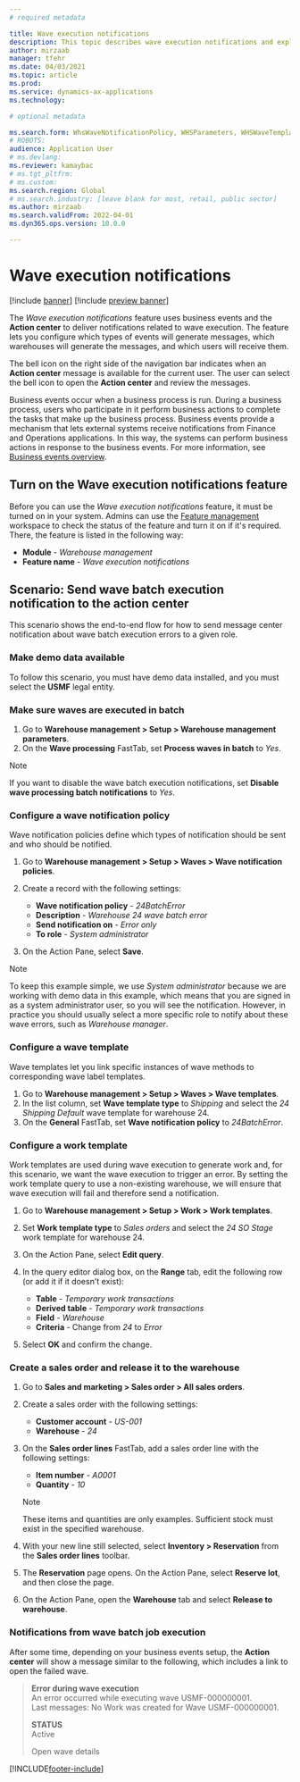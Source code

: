 ```yaml
---
# required metadata

title: Wave execution notifications 
description: This topic describes wave execution notifications and explains how to set them up
author: mirzaab
manager: tfehr
ms.date: 04/03/2021
ms.topic: article
ms.prod:
ms.service: dynamics-ax-applications
ms.technology:

# optional metadata

ms.search.form: WhsWaveNotificationPolicy, WHSParameters, WHSWaveTemplateTable, BusinessEventsWorkspace
# ROBOTS:
audience: Application User
# ms.devlang:
ms.reviewer: kamaybac
# ms.tgt_pltfrm:
# ms.custom:
ms.search.region: Global
# ms.search.industry: [leave blank for most, retail, public sector]
ms.author: mirzaab
ms.search.validFrom: 2022-04-01
ms.dyn365.ops.version: 10.0.0

---
```


# Wave execution notifications

[!include [banner](../includes/banner.md)]
[!include [preview banner](../includes/preview-banner.md)]

The *Wave execution notifications* feature uses business events and the **Action center** to deliver notifications related to wave execution. The feature lets you configure which types of events will generate messages, which warehouses will generate the messages, and which users will receive them.

The bell icon on the right side of the navigation bar indicates when an **Action center** message is available for the current user. The user can select the bell icon to open the **Action center** and review the messages.

Business events occur when a business process is run. During a business process, users who participate in it perform business actions to complete the tasks that make up the business process. Business events provide a mechanism that lets external systems receive notifications from Finance and Operations applications. In this way, the systems can perform business actions in response to the business events. For more information, see [Business events overview](../../fin-ops-core/dev-itpro/business-events/home-page.md).

## Turn on the Wave execution notifications feature

Before you can use the *Wave execution notifications* feature, it must be turned on in your system. Admins can use the [Feature management](../../fin-ops-core/fin-ops/get-started/feature-management/feature-management-overview.md) workspace to check the status of the feature and turn it on if it's required. There, the feature is listed in the following way:

- **Module** - *Warehouse management*
- **Feature name** - *Wave execution notifications*

## Scenario: Send wave batch execution notification to the action center

This scenario shows the end-to-end flow for how to send message center notification about wave batch execution errors to a given role.

### Make demo data available

To follow this scenario, you must have demo data installed, and you must select the **USMF** legal entity.

### Make sure waves are executed in batch

1. Go to **Warehouse management \> Setup \> Warehouse management parameters**.
1. On the **Wave processing** FastTab, set **Process waves in batch** to *Yes*.

> [!NOTE]
> If you want to disable the wave batch execution notifications, set **Disable wave processing batch notifications** to *Yes*.

### Configure a wave notification policy

Wave notification policies define which types of notification should be sent and who should be notified.

1. Go to **Warehouse management \> Setup \> Waves \> Wave notification policies**.
1. Create a record with the following settings:

    - **Wave notification policy** - *24BatchError*
    - **Description** - *Warehouse 24 wave batch error*
    - **Send notification on** - *Error only*
    - **To role** - *System administrator*

1. On the Action Pane, select **Save**.

> [!NOTE]
> To keep this example simple, we use *System administrator* because we are working with demo data in this example, which means that you are signed in as a system administrator user, so you will see the notification. However, in practice you should usually select a more specific role to notify about these wave errors, such as *Warehouse manager*.

### Configure a wave template

Wave templates let you link specific instances of wave methods to corresponding wave label templates.

1. Go to **Warehouse management \> Setup \> Waves \> Wave templates**.
1. In the list column, set **Wave template type** to *Shipping* and select the *24 Shipping Default* wave template for warehouse 24.
1. On the **General** FastTab, set **Wave notification policy** to *24BatchError*.

### Configure a work template

Work templates are used during wave execution to generate work and, for this scenario, we want the wave execution to trigger an error. By setting the work template query to use a non-existing warehouse, we will ensure that wave execution will fail and therefore send a notification.

1. Go to **Warehouse management \> Setup \> Work \> Work templates**.
1. Set **Work template type** to *Sales orders* and select the *24 SO Stage* work template for warehouse 24.
1. On the Action Pane, select **Edit query**.
1. In the query editor dialog box, on the **Range** tab, edit the following row (or add it if it doesn't exist):

    - **Table** - *Temporary work transactions*
    - **Derived table** - *Temporary work transactions*
    - **Field** - *Warehouse*
    - **Criteria** - Change from *24* to *Error*

1. Select **OK** and confirm the change.

### Create a sales order and release it to the warehouse

1. Go to **Sales and marketing \> Sales order \> All sales orders**.
1. Create a sales order with the following settings:

    - **Customer account** - *US-001*
    - **Warehouse** - *24*

1. On the **Sales order lines** FastTab, add a sales order line with the following settings:

    - **Item number** - *A0001*
    - **Quantity** - *10*

    > [!NOTE]
    > These items and quantities are only examples. Sufficient stock must exist in the specified warehouse.

1. With your new line still selected, select **Inventory \> Reservation** from the **Sales order lines** toolbar.
1. The **Reservation** page opens. On the Action Pane, select **Reserve lot**, and then close the page.
1. On the Action Pane, open the **Warehouse** tab and select **Release to warehouse**.

### Notifications from wave batch job execution

After some time, depending on your business events setup, the **Action center** will show a message similar to the following, which includes a link to open the failed wave.

> **Error during wave execution**<br>
> An error occurred while executing wave USMF-000000001.<br>
> Last messages: No Work was created for Wave USMF-000000001.
>
> **STATUS**<br>
> Active
>
> Open wave details

[!INCLUDE[footer-include](../../includes/footer-banner.md)]
